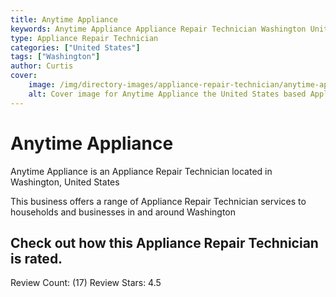 ```yaml
---
title: Anytime Appliance
keywords: Anytime Appliance Appliance Repair Technician Washington United States 
type: Appliance Repair Technician 
categories: ["United States"]
tags: ["Washington"]
author: Curtis
cover:
    image: /img/directory-images/appliance-repair-technician/anytime-appliance.webp
    alt: Cover image for Anytime Appliance the United States based Appliance Repair Technician servicing Washington 
---
```


# Anytime Appliance
Anytime Appliance is an Appliance Repair Technician located in Washington, United States

This business offers a range of Appliance Repair Technician services to households and businesses in and around Washington

## Check out how this Appliance Repair Technician is rated.
Review Count: (17)
Review Stars: 4.5
